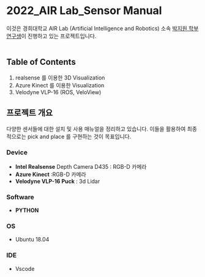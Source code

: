 # 2022_AIR Lab_Sensor Manual

이것은 경희대학교 AIR Lab (Artificial Intelligence and Robotics) 소속 [박지원 학부연구생](https://zzziito.github.io/)이 진행하고 있는 프로젝트입니다. <br/><br/>

## Table of Contents

1. realsense 를 이용한 3D Visualization
2. Azure Kinect 를 이용한 Visualization
3. Velodyne VLP-16 (ROS, VeloView)

## 프로젝트 개요 

다양한 센서들에 대한 설치 및 사용 매뉴얼을 정리하고 있습니다. 
이들을 활용하여 최종적으로는 pick and place 를 구현하는 것이 목표입니다. 

### Device

+ **Intel Realsense** Depth Camera D435 : RGB-D 카메라
+ **Azure Kinect** :RGB-D 카메라
+ **Velodyne VLP-16 Puck** : 3d Lidar

### Software

+ **PYTHON** 

### OS

+ Ubuntu 18.04

### IDE

+ Vscode 
